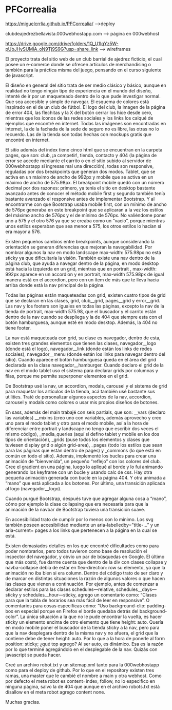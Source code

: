 # PFCorrealia

https://miguelcrrlia.github.io/PFCorrealia/ -->deploy

clubdeajedrezbellavista.000webhostapp.com --> página en 000webhost

https://drive.google.com/drive/folders/1Q_U1IqYz5W-pUbJHySUMiA_oN9Tj9S9G?usp=share_link -->  wireframes

El proyecto trata del sitio web de un club barrial de ajedrez ficticio, el cual posee un e-comerce donde se ofrecen artículos de merchandising o también para la práctica misma del juego, pensando en el curso siguiente de javascript. 

El diseño en general del sitio trata de ser medio clásico y básico, aunque en realidad no tengo ningún tipo de experiencia en el mundo del diseño, intenté de ir por un maqueteado dentro de lo que pude investigar normal. Que sea accesible y simple de navegar. El esquema de colores está inspirado en el de un club de fútbol. El logo del club, la imagen de la página de error 404, las flechitas y la X del botón cerrar los hice desde cero, mientras que los íconos de las redes sociales y los links los calqué de ejemplos que encontré en internet. Todas las imágenes son encontradas en internet, la de la fachada de la sede de seguro no es libre, las otras no lo recuerdo. Las de la tienda son todas hechas con mockups gratis que encontré en internet. 

El sitio además del index tiene cinco html que se encuentran en la carpeta pages, que son: club, ¡a competir!, tienda, contacto y 404 (la página de error se accede mediante el carrito o en el sitio subido al servidor de 000webhostapp si ingresas mal una dirección), todas son responsive, reguladas por dos breakpoints que generan dos modos. Tablet, que se activa en un máximo de ancho de 992px y mobile que se activa en un máximo de ancho de 575.98px. El breakpoint mobile quedó con un número decimal por dos razones: primero, ya tenía el sitio en desktop bastante avanzado antes de conocer el método mobile first y segundo también tenía bastante avanzado el responsive antes de implementar Bootstrap. Y al encontrarme con que Bootstrap usaba mobile first, con un mínimo de ancho de 576px generaba en este breakpoint que se aplicaran a la vez los estilos del máximo ancho de 576px y el de mínimo de 576px. No valiéndome poner uno a 575 y el otro 576 ya que se creaba como un “vacío”, porque mientras unos estilos esperaban que sea menor a 575, los otros estilos lo hacían si era mayor a 576. 

Existen pequeños cambios entre breakpoints, aunque considerando la orientación se generan diferencias que mejoran la navegabilidad. Por nombrar algunos la nav en modo landscape max-width: 575.98px no está sticky ya que dificultaría la visión. También existe una nav dentro de la página club, que ayuda a navegar dentro de la página, en modo desktop está hacia la izquierda en un grid, mientras que en portrait , max-width: 992px aparece en un accordion y en portrait, max-width 575.98px de igual manera está en el accordion, pero con un ítem de más que te lleva hacia arriba donde está la nav principal de la página. 

Todas las páginas están maqueteadas con grid, existen cuatro tipos de grid que se declaran en las clases, grid, club__grid, pages__grid y error__grid. Las nav y los footers son iguales en todas las páginas, excepto la nav de la tienda de portrait, max-width 575.98, que el buscador y el carrito están dentro de la nav cuando se despliega y la de 404 que siempre esta con el botón hamburguesa, aunque esté en modo desktop. Además, la 404 no tiene footer. 

La nav está maqueteada con grid, su clase es navegador, dentro de esta, existen tres grandes elementos que tienen las clases, navegador__logo (donde está el logo), navegador__link (donde están los links de redes sociales), navegador__menu (donde están los links para navegar dentro del sitio). Cuando aparece el botón hamburguesa queda en el área del grid declarada en la clase navegador__hamburger. Cuando declaro el grid de la nav en el modo tablet uso el sistema para declarar grids por columnas y filas, porque me permite superponer elementos en el grid. 

De Bootstrap usé la nav, un accordion, modals, carousel y el sistema de grid para maquetar los artículos de la tienda, acá también usé bastante sus utilities. Traté de personalizar algunos aspectos de la nav, accordion, carousel y modals como colores o usar mis propios diseños de botones.

En sass, además del main trabajé con seis partials, que son: __vars (declaro las variables) __mixins (creo uno con variables, además aprovecho y creo uno para el modo tablet y otro para el modo mobile, así a la hora de diferenciar entre portrait y landscape no tengo que escribir dos veces el mismo código), _media_queries (aquí si defino tablet y mobile en los dos tipos de orientación), _grids (puse todos los elementos y clases que tuviesen display grid o algún grid-area), _pages (todo los estilos que sean para las páginas que están dentro de pages) y _commons (lo que está en común en todo el sitio). Además, implementé los bucles para crear una animación de “bienvenida”, un pequeño “reflejo” con los colores del club. Cree el gradient en una página, luego lo apliqué al borde y lo fui animando generando los keyframe con un bucle y usando calc de css. Hay otra pequeña animación generada con bucle en la página 404. Y otra animada a “mano” que está aplicada a los botones. Por último, una transición aplicada al logo (navegador__logo).

Cuando purgué Bootstrap, después tuve que agregar alguna cosa a “mano”, cómo por ejemplo la clase collapsing que era necesaria para que la animación de la navbar de Bootstrap tuviera una transición suave.

En accesibilidad trato de cumplir por lo menos con lo mínimo. Los svg también poseen accesibilidad mediante un aria-labelledby=”title-…” y un aria-current= pages a los links que pertenecen a la página en la cual se está.

Existen demasiados detalles en los que encontré dificultades como para poder nombrarlos, pero todos tuvieron como base de resolución el inspector del navegador, y obvio un par de búsquedas en Google. El último que más costó, fue darme cuenta que dentro de la div con clases collapse y navba-collapse debía de estar en flex-direction: row su elemento, ya que la animación no iba bien si era column. Dentro del código trato de ser claro y de marcar en distintas situaciones la razón de algunos valores o que hacen las clases que vienen a continuación. Por ejemplo, antes de comenzar a declarar estilos para las clases schedules—relative, schedules__days—sticky y schedules__hour—sticky, agrego un comentario como: “Clases para que la tabla de horarios sea más fácil de leer en responsive”. O comentarios para cosas específicas cómo: “Uso background-clip: padding-box en especial porque en Firefox el borde quedaba detrás del background-color”. La única situación a la que no le pude encontrar la vuelta, es hacer sticky un elemento encima de otro elemento que tiene height: auto. Quería en modo mobile poner el buscador de la tienda sticky a la nav, pero para que la nav desplegara dentro de la misma nav y no afuera, el grid que la contiene debe de tener height: auto. Por lo que a la hora de ponerle al form position: sticky; ¿qué top agrego? Al ser auto, es dinámico. Esa es la razón por lo que terminé agregándolo en el desplegable de la nav. Quizás con javascript se pueda hacer.

Creé un archivo robot.txt y un sitemap.xml tanto para la 000webhostapp como para el deploy de github. Por lo que en el repository existen tres ramas, una master que le cambié el nombre a main y otra webhost. Como por defecto el meta robot es content=index, follow, no lo especifico en ninguna página, salvo la de 404 que aunque en el archivo robots.txt está disallow en el meta robot agrego content none.

Muchas gracias.
